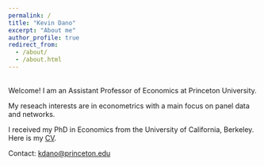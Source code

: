 ```yaml
---
permalink: /
title: "Kevin Dano"
excerpt: "About me"
author_profile: true
redirect_from: 
  - /about/
  - /about.html
---
```


<br />
Welcome! I am an Assistant Professor of Economics at Princeton University. 

My reseach interests are in econometrics with a main focus on panel data and networks. 

I received my PhD in Economics from the University of California, Berkeley. Here is my [CV](files/CV_Kevin_DANO.pdf).

Contact: kdano@princeton.edu 


